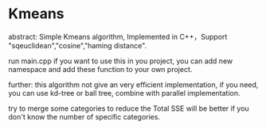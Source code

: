 # Kmeans
abstract:
  Simple Kmeans algorithm, Implemented in C++，Support "sqeuclidean","cosine","haming distance". 

run main.cpp
if you want to use this in you project, you can add new namespace and add these function to your own project.

further:
this algorithm not give an very efficient implementation, if you need, you can use kd-tree or ball tree,
combine with parallel implementation.

try to merge some categories to reduce the Total SSE will be better if you don't know the number of specific categories.
